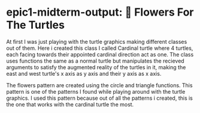 # epic1-midterm-output: 💮 Flowers For The Turtles

At first I was just playing with the turtle graphics making different classes out of them. Here i created this class I called Cardinal turtle where 4 turtles, each facing towards their appointed cardinal direction act as one. The class uses functions the same as a normal turtle but manipulates the recieved arguments to satisfy the augmented reality of the turtles in it, making the east and west turtle's x axis as y axis and their y axis as x axis.

The flowers pattern are created using the circle and triangle functions. This pattern is one of the patterns I found while playing around with the turtle graphics. I used this pattern because out of all the patterns i created, this is the one that works with the cardinal turtle the most.

